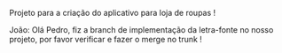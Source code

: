 Projeto para a criação do aplicativo para loja de roupas !

João: Olá Pedro, fiz a branch de implementação da letra-fonte no nosso projeto, por favor verificar e fazer o merge no trunk !
